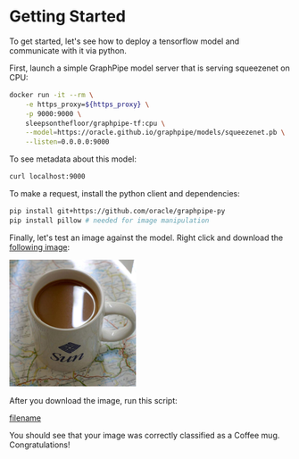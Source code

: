 # Getting Started

To get started, let's see how to deploy a tensorflow model and communicate with
it via python.

First, launch a simple GraphPipe model server that is serving squeezenet on
CPU:

```bash
docker run -it --rm \
    -e https_proxy=${https_proxy} \
    -p 9000:9000 \
    sleepsonthefloor/graphpipe-tf:cpu \
    --model=https://oracle.github.io/graphpipe/models/squeezenet.pb \
    --listen=0.0.0.0:9000
```

To see metadata about this model:

```bash
curl localhost:9000
```

To make a request, install the python client and dependencies:

```bash
pip install git+https://github.com/oracle/graphpipe-py
pip install pillow # needed for image manipulation
```

Finally, let's test an image against the model. Right click and download the
[following image](http://oracle.github.io/graphpipe/guide/user-guide/_media/mug227.png):

![image](_media/mug227.png)

After you download the image, run this script:

[filename](_examples/_squeezenet_req.python ':include :type=code')

You should see that your image was correctly classified as a Coffee mug.
Congratulations!
